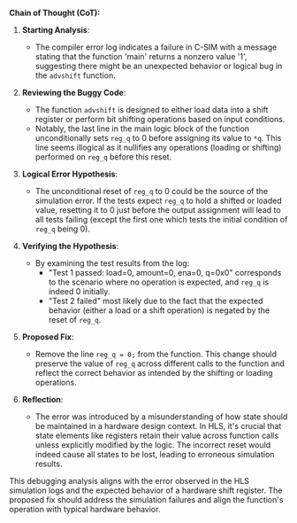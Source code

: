 **Chain of Thought (CoT):**

1. **Starting Analysis**:
   - The compiler error log indicates a failure in C-SIM with a message stating that the function 'main' returns a nonzero value '1', suggesting there might be an unexpected behavior or logical bug in the `advshift` function.

2. **Reviewing the Buggy Code**:
   - The function `advshift` is designed to either load data into a shift register or perform bit shifting operations based on input conditions.
   - Notably, the last line in the main logic block of the function unconditionally sets `reg_q` to 0 before assigning its value to `*q`. This line seems illogical as it nullifies any operations (loading or shifting) performed on `reg_q` before this reset.

3. **Logical Error Hypothesis**:
   - The unconditional reset of `reg_q` to 0 could be the source of the simulation error. If the tests expect `reg_q` to hold a shifted or loaded value, resetting it to 0 just before the output assignment will lead to all tests failing (except the first one which tests the initial condition of `reg_q` being 0).

4. **Verifying the Hypothesis**:
   - By examining the test results from the log:
     - "Test 1 passed: load=0, amount=0, ena=0, q=0x0" corresponds to the scenario where no operation is expected, and `reg_q` is indeed 0 initially.
     - "Test 2 failed" most likely due to the fact that the expected behavior (either a load or a shift operation) is negated by the reset of `reg_q`.

5. **Proposed Fix**:
   - Remove the line `reg_q = 0;` from the function. This change should preserve the value of `reg_q` across different calls to the function and reflect the correct behavior as intended by the shifting or loading operations.

6. **Reflection**:
   - The error was introduced by a misunderstanding of how state should be maintained in a hardware design context. In HLS, it's crucial that state elements like registers retain their value across function calls unless explicitly modified by the logic. The incorrect reset would indeed cause all states to be lost, leading to erroneous simulation results.

This debugging analysis aligns with the error observed in the HLS simulation logs and the expected behavior of a hardware shift register. The proposed fix should address the simulation failures and align the function's operation with typical hardware behavior.